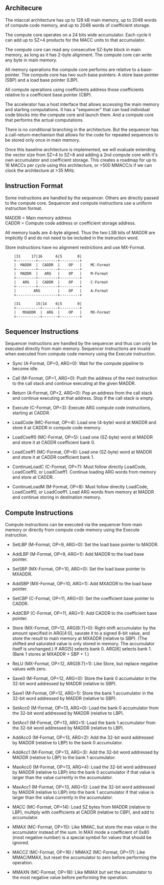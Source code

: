 Architecure
-----------

The mlaccel architecture has up to 128 kB main memory, up to 2048 words of
compute code memory, and up to 2048 words of coefficient storage.

The compute core operates on a 24 bits wide accumulator. Each cycle it can
add up to SZ=4 products for the MACC units to that accumulator.

The compute core can read any consecutive SZ-byte block in main memory, as long
as it has 2-byte alignment. The compute core can write any byte in main memory.

All memory operations the compute core performs are relative to a base-pointer.
The compute core has two such base pointers: A store base pointer (SBP) and a
load base pointer (LBP).

All compute operations using coefficients address those coefficients relative
to a coefficient base pointer (CBP).

The accelerator has a host interface that allows accessing the main memory and
starting computations. It has a "sequencer" that can load individual code
blocks into the compute core and launch them. And a compute core that performs
the actual computations.

There is no conditional branching in the architecture. But the sequencer has
a call-return-mechanism that allows for the code for repeated sequences to be
stored only once in main memory.

Once this baseline architecture is implemented, we will evaluate extending
the vector size from SZ=4 to SZ=8 and adding a 2nd compute core with it's own
accumulator and coefficient storage. This creates a roadmap for up to 16 MACCs
per cycle using this architecture, or >500 MMACC/s if we can clock the
architecture at >35 MHz.


Instruction Format
------------------

Some instructions are handled by the sequencer. Others are directly passed
to the compute core. Sequencer and compute instructions use a uniform instruction
format.

MADDR = Main memory address  
CADDR = Compute code address or coefficient storage address.

All memory loads are 4-byte aligned. Thus the two LSB bits of MADDR are
implicitly 0 and do not need to be included in the instruction word.

Store instructions have no alignment restrictions and use MX-Format.

```
    |31     17|16      6|5       0|
    +---------+---------+---------+
    |  MADDR  |  CADDR  |    OP   |    MC-Format
    +---------+---------+---------+
    |  MADDR  |   ARG   |    OP   |    M-Format
    +---------+---------+---------+
    |   ARG   |  CADDR  |    OP   |    C-Format
    +---------+---------+---------+
    |        ARG        |    OP   |    A-Format
    +-------------------+---------+

    |31       15|14    6|5       0|
    +-----------+-------+---------+
    |   MXADDR  |  ARG  |    OP   |    MX-Format
    +-----------+-------+---------+
```

Sequencer Instructions
----------------------

Sequencer instructions are handled by the sequencer and thus can only be executed
directly from main memory. Sequencer instructions are invalid when executed from
compute code memory using the Execute instruction.

- Sync (A-Format, OP=0, ARG=0): Wait for the compute pipeline to become idle.

- Call (M-Format, OP=1, ARG=0): Push the address of the next instruction to the call
stack and continue executing at the given MADDR.

- Return (A-Format, OP=2, ARG=0): Pop an address from the call stack and continue
executing at that address. Stop if the call stack is empty.

- Execute (C-Format, OP=3): Execute ARG compute code instructions, starting at CADDR.

- LoadCode (MC-Format, OP=4): Load one (4-byte) word at MADDR and store it at CADDR in
compute code memory.

- LoadCoeff0 (MC-Format, OP=5): Load one (SZ-byte) word at MADDR and store it at CADDR
coefficient bank 0.

- LoadCoeff1 (MC-Format, OP=6): Load one (SZ-byte) word at MADDR and store it at CADDR
coefficient bank 1.

- ContinueLoadC (C-Format, OP=7): Must follow directly LoadCode, LoadCoeff0, or LoadCoeff1.
Continue loading ARG words from memory and store at CADDR.

- ContinueLoadM (M-Format, OP=8): Must follow directly LoadCode, LoadCoeff0, or LoadCoeff1.
Load ARG words from memory at MADDR and continue storing in destination memory.


Compute Instructions
--------------------

Compute instructions can be executed via the sequencer from main memory or directly
from compute code memory using the Execute instruction.

- SetLBP (M-Format, OP=9, ARG=0): Set the load base pointer to MADDR.

- AddLBP (M-Format, OP=9, ARG=1): Add MADDR to the load base pointer.

- SetSBP (MX-Format, OP=10, ARG=0): Set the load base pointer to MXADDR.

- AddSBP (MX-Format, OP=10, ARG=1): Add MXADDR to the load base pointer.

- SetCBP (C-Format, OP=11, ARG=0): Set the coefficient base pointer to CADDR.

- AddCBP (C-Format, OP=11, ARG=1): Add CADDR to the coefficient base pointer.

- Store (MX-Format, OP=12, ARG[8:7]=0): Right-shift accumulator by the amount
specified in ARG[4:0], saurate it to a signed 8-bit value, and store the result
to main memory at MXADDR (relative to SBP). (The shifted and saturated value is
only stored in memory. The accumulator itself is unchanged.) If ARG[5] selects
bank 0. ARG[6] selects bank 1. (Bank 1 stores at MXADDR + SBP + 1.)

- ReLU (MX-Format, OP=12, ARG[8:7]=1): Like Store, but replace negative values
with zero.

- Save0 (M-Format, OP=12, ARG=0): Store the bank 0 accumulator in the 32-bit
word addressed by MADDR (relative to SBP).

- Save1 (M-Format, OP=12, ARG=1): Store the bank 1 accumulator in the 32-bit
word addressed by MADDR (relative to SBP).

- SetAcc0 (M-Format, OP=13, ARG=0): Load the bank 0 accumulator from the 32-bit
word addressed by MADDR (relative to LBP).

- SetAcc1 (M-Format, OP=13, ARG=1): Load the bank 1 accumulator from the 32-bit
word addressed by MADDR (relative to LBP).

- AddAcc0 (M-Format, OP=13, ARG=2): Add the 32-bit word addressed by MADDR (relative
to LBP) to the bank 0 accumulator.

- AddAcc1 (M-Format, OP=13, ARG=3): Add the 32-bit word addressed by MADDR (relative
to LBP) to the bank 1 accumulator.

- MaxAcc0 (M-Format, OP=13, ARG=4): Load the 32-bit word addressed by MADDR (relative
to LBP) into the bank 0 accumulator if that value is larger than the value currently in
the accumulator.

- MaxAcc1 (M-Format, OP=13, ARG=5): Load the 32-bit word addressed by MADDR (relative
to LBP) into the bank 1 accumulator if that value is larger than the value currently in
the accumulator.

- MACC (MC-Format, OP=14): Load SZ bytes from MADDR (relative to LBP), multiply with
coefficients at CADDR (relative to CBP), and add to accumulator.

- MMAX (MC-Format, OP=15): Like MMAC, but store the max value in the accumulator instead
of the sum. In MAX mode a coefficient of 0x80 (most negative number) is a special symbol
for values that should be ignored.

- MACCZ (MC-Format, OP=16) / MMAXZ (MC-Format, OP=17): Like MMAC/MMAX, but reset the
accumulator to zero before performing the operation.

- MMAXN (MC-Format, OP=18): Like MMAX but set the accumulator to the most negative value
before performing the operation.
